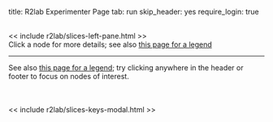 title: R2lab Experimenter Page
tab: run
skip_header: yes
require_login: true

<!-- in a first implementation, we were creating the webchat iframe upon page load

     it was suboptimal though, as e.g. freenode being down would cause our page to hang
     so now the chat plugin comes in 2 parts, one for the actual chat area,
     and one for the button to enable it -->

<script type="module"> import "/assets/r2lab/chat.js" </script>
<div id="chat-container"></div>

<div class="container-fluid">
  <div class="row">
    <div class="col-md-12">
      <div id='messages' style="display: none" class="" role="alert">
        <a class="close" onclick="$('.alert').hide()">×</a>
      </div>
      <div id='loading' style="display: none" class="alert alert-info" role="alert">
        <strong>Be patient!</strong> Loading information from server...
      </div>
    </div>
  </div>

  <br>

  <div class="row run" id="all">
    <!-- the left pane with the slices & keys button, and the slices list, on 2 columns -->
    << include r2lab/slices-left-pane.html >>
    <div class="col-md-2 leases-run-width">
      <div id="liveleases_container" class="run"></div>
      <script src="assets/js/jquery-ui-custom-1.12.1.min.js"></script>
      <style> @import url("assets/css/jquery-ui-custom-1.12.1.min.css"); </style>
      <script src="https://cdnjs.cloudflare.com/ajax/libs/moment.js/2.18.1/moment.min.js"></script>
      <script src="/assets/js/moment-round.js"></script>
      <script src="https://cdnjs.cloudflare.com/ajax/libs/fullcalendar/3.4.0/fullcalendar.min.js"></script>
      <style> @import url("https://cdnjs.cloudflare.com/ajax/libs/fullcalendar/3.4.0/fullcalendar.min.css"); </style>
      <!-- the js modules try to autoload their css; however due to a limitation
        -- of full calendar, we need to load this explicitly **beforehand**
        -- https://stackoverflow.com/questions/25178565/fullcalendar-layout-broken-because-css-loading-after-javascript-layout-calculati
        -->
      <style> @import url("/assets/r2lab/liveleases.css"); </style>
      <script type="module"> import "/assets/r2lab/liveleases.js" </script>
      <div id="current-slice" data-current-slice-color="#000"></div>
    </div>
    <style>
      .vertical {
        display: flex;
        flex-direction: column;
      }
      .horizontal {
        display: flex;
        flex-direction: row;
        justify-content: flex-start;
      }
    </style>
    <div class="col-md-8">
      <div class="vertical">
        <div class="horizontal">
          <span>
            Click a node for more details;
            see also <a href="status.md#livemap:legend">this page for a legend</a>
          </span>
          <span id="chat-button"></span>
        </div>
        <div id="livemap_container"></div>
      </div>
      <script type="module">
        import {livemap_options} from "/assets/r2lab/livemap.js";
        // override livemap default settings
        Object.assign(livemap_options, {
          space_x : 72,
          space_y : 87,
          radius_ok : 16,
          radius_pinging : 10,
          radius_warming : 4,
          radius_ko : 0,
          margin_x : 5,
          margin_y : 20,
          padding_x : 45,
          padding_y : 45,
        //    debug : true,
        })
      </script>
      <div id="actions"></div>
    </div>
  </div>

  <hr>
  See also <a href="status.md#livetable:legend">this page for a legend</a>;
  try clicking <span data-toggle="tooltip" title="YES">anywhere in the header
  or footer</span> to focus on nodes of interest.

  <div class="row" markdown="0">
    <div class="col-md-12">
      <br>
      <table class="table table-condensed" id='livetable_container'></table>
    </div>
  </div>
</div>

<script type="module">
import {livetable_options} from "/assets/r2lab/livetable.js";
// override default settings
Object.assign(livetable_options, {
//      debug : true,
});
</script>

<!-- defines slices_keys_modal -->
<< include r2lab/slices-keys-modal.html >>
